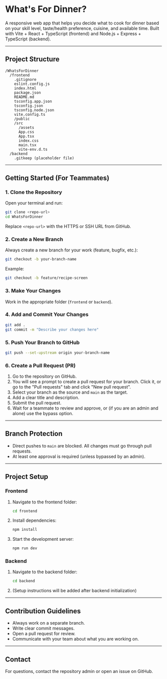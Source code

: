 # What's For Dinner?

A responsive web app that helps you decide what to cook for dinner based on your skill level, taste/health preference, cuisine, and available time. Built with Vite + React + TypeScript (frontend) and Node.js + Express + TypeScript (backend).

---

## Project Structure

```
/WhatsForDinner
  /frontend
    .gitignore
    eslint.config.js
    index.html
    package.json
    README.md
    tsconfig.app.json
    tsconfig.json
    tsconfig.node.json
    vite.config.ts
    /public
    /src
      /assets
      App.css
      App.tsx
      index.css
      main.tsx
      vite-env.d.ts
  /backend
    .gitkeep (placeholder file)
```

---

## Getting Started (For Teammates)

### 1. Clone the Repository

Open your terminal and run:

```sh
git clone <repo-url>
cd WhatsForDinner
```

Replace `<repo-url>` with the HTTPS or SSH URL from GitHub.

### 2. Create a New Branch

Always create a new branch for your work (feature, bugfix, etc.):

```sh
git checkout -b your-branch-name
```

Example:

```sh
git checkout -b feature/recipe-screen
```

### 3. Make Your Changes

Work in the appropriate folder (`frontend` or `backend`).

### 4. Add and Commit Your Changes

```sh
git add .
git commit -m "Describe your changes here"
```

### 5. Push Your Branch to GitHub

```sh
git push --set-upstream origin your-branch-name
```

### 6. Create a Pull Request (PR)

1. Go to the repository on GitHub.
2. You will see a prompt to create a pull request for your branch. Click it, or go to the "Pull requests" tab and click "New pull request".
3. Select your branch as the source and `main` as the target.
4. Add a clear title and description.
5. Submit the pull request.
6. Wait for a teammate to review and approve, or (if you are an admin and alone) use the bypass option.

---

## Branch Protection

- Direct pushes to `main` are blocked. All changes must go through pull requests.
- At least one approval is required (unless bypassed by an admin).

---

## Project Setup

### Frontend

1. Navigate to the frontend folder:
   ```sh
   cd frontend
   ```
2. Install dependencies:
   ```sh
   npm install
   ```
3. Start the development server:
   ```sh
   npm run dev
   ```

### Backend

1. Navigate to the backend folder:
   ```sh
   cd backend
   ```
2. (Setup instructions will be added after backend initialization)

---

## Contribution Guidelines

- Always work on a separate branch.
- Write clear commit messages.
- Open a pull request for review.
- Communicate with your team about what you are working on.

---

## Contact

For questions, contact the repository admin or open an issue on GitHub.
